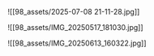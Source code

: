 ![[98_assets/2025-07-08 21-11-28.jpg]]

![[98_assets/IMG_20250517_181030.jpg]]

![[98_assets/IMG_20250613_160322.jpg]]